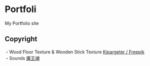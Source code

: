 # Portfoli
My Portfolio site

## Copyright
・Wood Floor Texture & Wooden Stick Texture  <a href="http://www.freepik.com">Kjpargeter / Freepik</a>  
・Sounds  <a href="https://maoudamashii.jokersounds.com">魔王魂</a>
